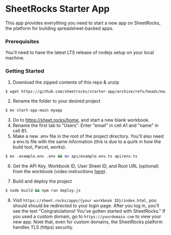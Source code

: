 # SheetRocks Starter App

This app provides everything you need to start a new app on SheetRocks, the platform for building spreadsheet-backed apps.

### Prerequisites
You'll need to have the latest LTS release of nodejs setup on your local machine.

### Getting Started
1. Download the zipped contents of this repo & unzip
```bash
$ wget https://github.com/sheetrocks/starter-app/archive/refs/heads/main.zip && unzip main.zip
```
2. Rename the folder to your desired project
```bash
$ mv start-app-main myapp
```
3. Do to https://sheet.rocks/home, and start a new blank workbook.
4. Rename the first tab to "Users". Enter "email" in cell A1 and "name" in cell B1. 
5. Make a new .env file in the root of the project directory. You'll also need a env.ts file with the same information (this is due to a quirk in how the build tool, Parcel, works).
```bash
$ mv .example.env .env && mv api/example.env.ts api/env.ts
```
6. Get the API Key, Workbook ID, User Sheet ID, and Root URL (optional) from the workbook (video instructions [here](https://www.loom.com/share/5ba840b300184759a71a4f4b55f54eaa)).

7. Build and deploy the project
```bash
$ node build && npm run deploy.js
```
8. Visit `https://sheet.rocks/apps/{your workbook ID}/index.html`, you should should be redirected to your login page. After you log in, you'll see the text "Congratulations! You've gotten started with SheetRocks." If you used a custom domain, go to `https://yourdomain.com` to view your new app. Note that, even for custom domains, the SheetRocks platform handles TLS (https) security.
